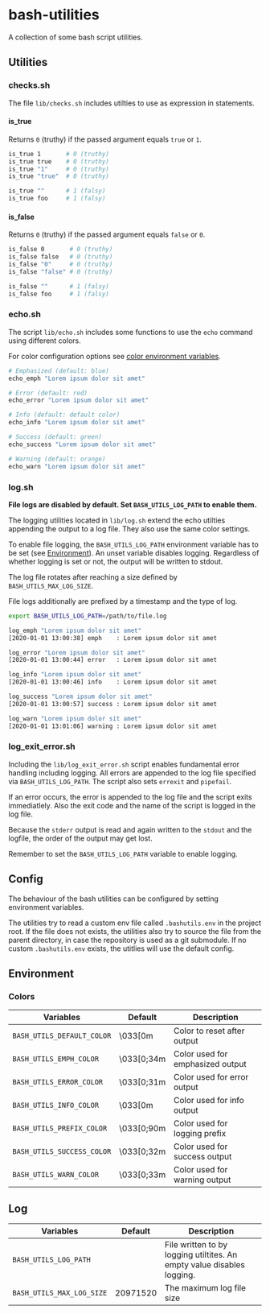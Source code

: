 # bash-utilities

A collection of some bash script utilities.

## Utilities

### checks.sh

The file `lib/checks.sh` includes utilties to use as expression in statements.

#### is_true

Returns `0` (truthy) if the passed argument equals `true` or `1`.

```bash
is_true 1       # 0 (truthy)
is_true true    # 0 (truthy)
is_true "1"     # 0 (truthy)
is_true "true"  # 0 (truthy)

is_true ""      # 1 (falsy)
is_true foo     # 1 (falsy)
```

#### is_false

Returns `0` (truthy) if the passed argument equals `false` or `0`.

```bash
is_false 0       # 0 (truthy)
is_false false   # 0 (truthy)
is_false "0"     # 0 (truthy)
is_false "false" # 0 (truthy)

is_false ""      # 1 (falsy)
is_false foo     # 1 (falsy)
```

### echo.sh

The script `lib/echo.sh` includes some functions to use the `echo` command using different colors.

For color configuration options see [color environment variables](#colors).

```bash
# Emphasized (default: blue)
echo_emph "Lorem ipsum dolor sit amet"

# Error (default: red)
echo_error "Lorem ipsum dolor sit amet"

# Info (default: default color)
echo_info "Lorem ipsum dolor sit amet"

# Success (default: green)
echo_success "Lorem ipsum dolor sit amet"

# Warning (default: orange)
echo_warn "Lorem ipsum dolor sit amet"
```

### log.sh

**File logs are disabled by default. Set `BASH_UTILS_LOG_PATH` to enable them.**

The logging utilities located in `lib/log.sh` extend the echo utilties appending the output to a log file. They also use the same color settings.

To enable file logging, the `BASH_UTILS_LOG_PATH` environment variable has to be set (see [Environment](#environment)). An unset variable disables logging. Regardless of whether logging is set or not, the output will be written to stdout.

The log file rotates after reaching a size defined by `BASH_UTILS_MAX_LOG_SIZE`.

File logs additionally are prefixed by a timestamp and the type of log.

```bash
export BASH_UTILS_LOG_PATH=/path/to/file.log

log_emph "Lorem ipsum dolor sit amet"
[2020-01-01 13:00:38] emph    : Lorem ipsum dolor sit amet

log_error "Lorem ipsum dolor sit amet"
[2020-01-01 13:00:44] error   : Lorem ipsum dolor sit amet

log_info "Lorem ipsum dolor sit amet"
[2020-01-01 13:00:46] info    : Lorem ipsum dolor sit amet

log_success "Lorem ipsum dolor sit amet"
[2020-01-01 13:00:57] success : Lorem ipsum dolor sit amet

log_warn "Lorem ipsum dolor sit amet"
[2020-01-01 13:01:06] warning : Lorem ipsum dolor sit amet
```

### log_exit_error.sh

Including the `lib/log_exit_error.sh` script enables fundamental error handling including logging. All errors are appended to the log file specified via `BASH_UTILS_LOG_PATH`. The script also sets `errexit` and `pipefail`.

If an error occurs, the error is appended to the log file and the script exits immediatlely. Also the exit code and the name of the script is logged in the log file.

Because the `stderr` output is read and again written to the `stdout` and the logfile, the order of the output may get lost.

Remember to set the `BASH_UTILS_LOG_PATH` variable to enable logging.

## Config

The behaviour of the bash utilities can be configured by setting environment variables.

The utilities try to read a custom env file called `.bashutils.env` in the project root. If the file does not exists, the utilities also try to source the file from the parent directory, in case the repository is used as a git submodule. If no custom `.bashutils.env` exists, the utitlies will use the default config.

## Environment

### Colors

| Variables                  | Default    | Description                      |
| -------------------------- | ---------- | -------------------------------- |
| `BASH_UTILS_DEFAULT_COLOR` | \033[0m    | Color to reset after output      |
| `BASH_UTILS_EMPH_COLOR`    | \033[0;34m | Color used for emphasized output |
| `BASH_UTILS_ERROR_COLOR`   | \033[0;31m | Color used for error output      |
| `BASH_UTILS_INFO_COLOR`    | \033[0m    | Color used for info output       |
| `BASH_UTILS_PREFIX_COLOR`  | \033[0;90m | Color used for logging prefix    |
| `BASH_UTILS_SUCCESS_COLOR` | \033[0;32m | Color used for success output    |
| `BASH_UTILS_WARN_COLOR`    | \033[0;33m | Color used for warning output    |

## Log

| Variables                 | Default  | Description                                                            |
| ------------------------- | -------- | ---------------------------------------------------------------------- |
| `BASH_UTILS_LOG_PATH`     |          | File written to by logging utiltites. An empty value disables logging. |
| `BASH_UTILS_MAX_LOG_SIZE` | 20971520 | The maximum log file size                                              |
